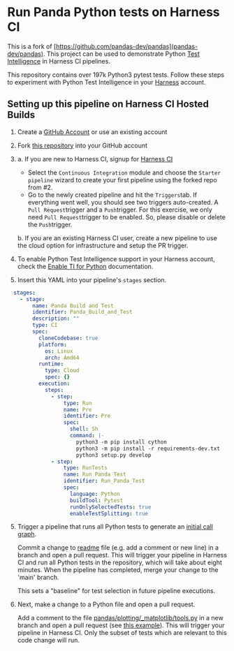# Run Panda Python tests on Harness CI

This is a fork of [https://github.com/pandas-dev/pandas](pandas-dev/pandas). This project can be used to demonstrate Python [Test Intelligence](https://developer.harness.io/docs/category/test-intelligence) in Harness CI pipelines.

This repository contains over 197k Python3 pytest tests. Follow these steps to experiment with Python Test Intelligence in your [Harness](https://www.harness.io/) account.

## Setting up this pipeline on Harness CI Hosted Builds

1. Create a [GitHub Account](https://github.com) or use an existing account

2. Fork [this repository](https://github.com/pandas-dev/pandas/fork) into your GitHub account

3.
    a. If you are new to Harness CI, signup for [Harness CI](https://app.harness.io/auth/#/signup)
      * Select the `Continuous Integration` module and choose the `Starter pipeline` wizard to create your first pipeline using the forked repo from #2.
      * Go to the newly created pipeline and hit the `Triggers`tab. If everything went well, you should see two triggers auto-created. A `Pull Request`trigger and a `Push`trigger. For this exercise, we only need `Pull Request`trigger to be enabled. So, please disable or delete the `Push`trigger.
   
    b. If you are an existing Harness CI user, create a new pipeline to use the cloud option for infrastructure and setup the PR trigger.

4. To enable Python Test Intelligence support in your Harness account, check the [Enable TI for Python](https://developer.harness.io/docs/continuous-integration/use-ci/run-tests/test-intelligence/ti-for-python/) documentation.

5. Insert this YAML into your pipeline's `stages` section.

```yaml
  stages:
    - stage:
        name: Panda Build and Test
        identifier: Panda_Build_and_Test
        description: ""
        type: CI
        spec:
          cloneCodebase: true
          platform:
            os: Linux
            arch: Amd64
          runtime:
            type: Cloud
            spec: {}
          execution:
            steps:
              - step:
                  type: Run
                  name: Pre
                  identifier: Pre
                  spec:
                    shell: Sh
                    command: |-
                      python3 -m pip install cython
                      python3 -m pip install -r requirements-dev.txt
                      python3 setup.py develop
              - step:
                  type: RunTests
                  name: Run Panda Test
                  identifier: Run_Panda_Test
                  spec:
                    language: Python
                    buildTool: Pytest
                    runOnlySelectedTests: true
                    enableTestSplitting: true

```


5. Trigger a pipeline that runs all Python tests to generate an [initial call graph](https://developer.harness.io/docs/continuous-integration/use-ci/run-tests/set-up-test-intelligence/#generate-the-initial-call-graph).

   Commit a change to [readme](../README.md) file (e.g. add a comment or new line) in a branch and open a pull request. This will trigger your pipeline in Harness CI and run all Python tests in the repository, which will take about eight minutes. When the pipeline has completed, merge your change to the 'main' branch.

   This sets a "baseline" for test selection in future pipeline executions.

6. Next, make a change to a Python file and open a pull request.

   Add a comment to the file [pandas/plotting/_matplotlib/tools.py](../pandas/plotting/_matplotlib/tools.py) in a new branch and open a pull request (see [this example](https://github.com/hemanthmantri/pandas/pull/2/files)). This will trigger your pipeline in Harness CI. Only the subset of tests which are relevant to this code change will run.